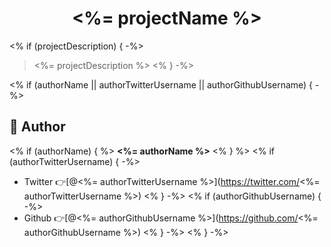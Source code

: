 <h1 align="center"><%= projectName %></h1>

<% if (projectDescription) { -%>
> <%= projectDescription %>
<% } -%>

<% if (authorName || authorTwitterUsername || authorGithubUsername) { -%>
## 👤 Author
<% if (authorName) { %>
**<%= authorName %>**
<% } %>
<% if (authorTwitterUsername) { -%>
* Twitter 👉[@<%= authorTwitterUsername %>](https://twitter.com/<%= authorTwitterUsername %>)
<% } -%>
<% if (authorGithubUsername) { -%>
* Github 👉[@<%= authorGithubUsername %>](https://github.com/<%= authorGithubUsername %>)
<% } -%>
<% } -%>